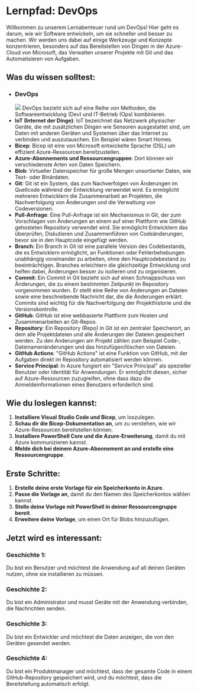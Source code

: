 # Lernpfad: DevOps

Willkommen zu unserem Lernabenteuer rund um DevOps! Hier geht es darum, wie wir Software entwickeln, um sie schneller und besser zu machen. Wir werden uns dabei auf einige Werkzeuge und Konzepte konzentrieren, besonders auf das Bereitstellen von Dingen in der Azure-Cloud von Microsoft, das Verwalten unserer Projekte mit Git und das Automatisieren von Aufgaben.

## Was du wissen solltest:

- ### **DevOps**
  <img src="https://www.google.com/url?sa=i&url=https%3A%2F%2Fwww.itech-progress.com%2Fdevops-als-unternehmenskultur-veraendert-die-agile-softwareentwicklung%2F&psig=AOvVaw38hLG4xT9ycxer64qZ-iGI&ust=1709711713744000&source=images&cd=vfe&opi=89978449&ved=0CBIQjRxqFwoTCLiP08zS3IQDFQAAAAAdAAAAABAE">
  DevOps bezieht sich auf eine Reihe von Methoden, die Softwareentwicklung (Dev) und IT-Betrieb (Ops) kombinieren.
- **IoT (Internet der Dinge)**: IoT bezeichnet das Netzwerk physischer Geräte, die mit zusätzlichen Dingen wie Sensoren ausgestattet sind, um Daten mit anderen Geräten und Systemen über das Internet zu verbinden und auszutauschen. Ein Beispiel wären Smart Homes.
- **Bicep**: Bicep ist eine von Microsoft entwickelte Sprache (DSL) um effizient Azure-Ressourcen bereitzustellen.
- **Azure-Abonnements und Ressourcengruppen**: Dort können wir verschiedenste Arten von Daten Speichern.
- **Blob**: Virtueller Datenspeicher für große Mengen unsortierter Daten, wie Text- oder Binärdaten.
- **Git**: Git ist ein System, das zum Nachverfolgen von Änderungen im Quellcode während der Entwicklung verwendet wird. Es ermöglicht mehreren Entwicklern die Zusammenarbeit an Projekten, die Nachverfolgung von Änderungen und die Verwaltung von Codeversionen.
- **Pull-Anfrage**: Eine Pull-Anfrage ist ein Mechanismus in Git, der zum Vorschlagen von Änderungen an einem auf einer Plattform wie GitHub gehosteten Repository verwendet wird. Sie ermöglicht Entwicklern das überprüfen, Diskutieren und Zusammenführen von Codeänderungen, bevor sie in den Hauptcode eingefügt werden.
- **Branch**: Ein Branch in Git ist eine parallele Version des Codebestands, die es Entwicklern ermöglicht, an Funktionen oder Fehlerbehebungen unabhängig voneinander zu arbeiten, ohne den Hauptcodebestand zu beeinträchtigen. Branches erleichtern die gleichzeitige Entwicklung und helfen dabei, Änderungen besser zu isolieren und zu organisieren.
- **Commit**: Ein Commit in Git bezieht sich auf einen Schnappschuss von Änderungen, die zu einem bestimmten Zeitpunkt im Repository vorgenommen wurden. Er stellt eine Reihe von Änderungen an Dateien sowie eine beschreibende Nachricht dar, die die Änderungen erklärt. Commits sind wichtig für die Nachverfolgung der Projekthistorie und die Versionskontrolle.
- **GitHub**: GitHub ist eine webbasierte Plattform zum Hosten und Zusammenarbeiten an Git-Repos.
- **Repository**: Ein Repository (Repo) in Git ist ein zentraler Speicherort, an dem alle Projektdateien und alle Änderungen der Dateien gespeichert werden. Zu den Änderungen am Projekt zählen zum Beispiel Code-, Dateinamenänderungen und das hinzufügen/löschen von Dateien.
- **GitHub Actions**: "GitHub Actions" ist eine Funktion von GitHub, mit der Aufgaben direkt im Repository automatisiert werden können.
- **Service Principal**: In Azure fungiert ein "Service Principal" als spezieller Benutzer oder Identität für Anwendungen. Er ermöglicht diesen, sicher auf Azure-Ressourcen zuzugreifen, ohne dass dazu die Anmeldeinformationen eines Benutzers erforderlich sind.

## Wie du loslegen kannst:

1. **Installiere Visual Studio Code und Bicep**, um loszulegen.
2. **Schau dir die Bicep-Dokumentation an**, um zu verstehen, wie wir Azure-Ressourcen bereitstellen können.
3. **Installiere PowerShell Core und die Azure-Erweiterung**, damit du mit Azure kommunizieren kannst.
4. **Melde dich bei deinem Azure-Abonnement an und erstelle eine Ressourcengruppe**.

## Erste Schritte:

1. **Erstelle deine erste Vorlage für ein Speicherkonto in Azure**.
2. **Passe die Vorlage an**, damit du den Namen des Speicherkontos wählen kannst.
3. **Stelle deine Vorlage mit PowerShell in deiner Ressourcengruppe bereit**.
4. **Erweitere deine Vorlage**, um einen Ort für Blobs hinzuzufügen.

## Jetzt wird es interessant:

### Geschichte 1:
Du bist ein Benutzer und möchtest die Anwendung auf all deinen Geräten nutzen, ohne sie installieren zu müssen.

### Geschichte 2:
Du bist ein Administrator und musst Geräte mit der Anwendung verbinden, die Nachrichten senden.

### Geschichte 3:
Du bist ein Entwickler und möchtest die Daten anzeigen, die von den Geräten gesendet werden.

### Geschichte 4:
Du bist ein Produktmanager und möchtest, dass der gesamte Code in einem GitHub-Repository gespeichert wird, und du möchtest, dass die Bereitstellung automatisch erfolgt.

